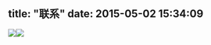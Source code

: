title: "联系"
date: 2015-05-02 15:34:09
---
![][1]![][2]



  [1]: http://7xivmb.com1.z0.glb.clouddn.com/contact-gmail邮箱图标右侧.png
  [2]: http://7xivmb.com1.z0.glb.clouddn.com/contact-%E6%89%AD%E5%8A%A8%E8%84%96%E5%AD%90.png
